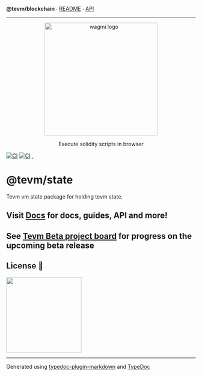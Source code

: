 **@tevm/blockchain** ∙ [README](README.md) ∙ [API](API.md)

***

<p align="center">
  <a href="https://tevm.sh/">
    <picture>
      <source media="(prefers-color-scheme: dark)" srcset="https://user-images.githubusercontent.com/35039927/218812217-92f0f784-cb85-43b9-9ca6-e2b9effd9eb2.png">
      <img alt="wagmi logo" src="https://user-images.githubusercontent.com/35039927/218812217-92f0f784-cb85-43b9-9ca6-e2b9effd9eb2.png" width="auto" height="300">
    </picture>
  </a>
</p>

<p align="center">
  Execute solidity scripts in browser
<p>

[![CI](https://github.com/evmts/tevm-monorepo/actions/workflows/e2e.yml/badge.svg)](https://github.com/evmts/tevm-monorepo/actions/workflows/e2e.yml)
[![CI](https://github.com/evmts/tevm-monorepo/actions/workflows/unit.yml/badge.svg)](https://github.com/evmts/tevm-monorepo/actions/workflows/unit.yml)
<a href="https://www.npmjs.com/package/@tevm/state" target="\_parent">
<img alt="" src="https://img.shields.io/npm/dm/@tevm/state.svg" />
</a>
<a href="https://bundlephobia.com/package/@tevm/state@latest" target="\_parent">
<img alt="" src="https://badgen.net/bundlephobia/minzip/@tevm/state" />
</a>

# @tevm/state

Tevm vm state package for holding tevm state.

## Visit [Docs](https://tevm.sh/) for docs, guides, API and more!

## See [Tevm Beta project board](https://github.com/orgs/tevm/projects/1) for progress on the upcoming beta release

## License 📄

<a href="./LICENSE"><img src="https://user-images.githubusercontent.com/35039927/231030761-66f5ce58-a4e9-4695-b1fe-255b1bceac92.png" width="200" /></a>

***
Generated using [typedoc-plugin-markdown](https://www.npmjs.com/package/typedoc-plugin-markdown) and [TypeDoc](https://typedoc.org/)
